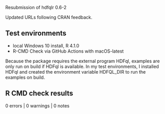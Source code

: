 Resubmission of hdfqlr 0.6-2

Updated URLs following CRAN feedback.

## Test environments
* local Windows 10 install, R 4.1.0
* R-CMD Check via GitHub Actions with macOS-latest 

Because the package requires the external program HDFql, examples 
are only run on build if HDFql is available. In my test environments, 
I installed HDFql and created the environment variable HDFQL_DIR 
to run the examples on build.


## R CMD check results

0 errors | 0 warnings | 0 notes
